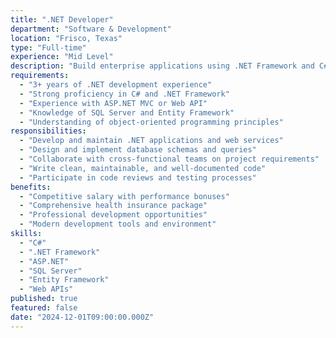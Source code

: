 ```yaml
---
title: ".NET Developer"
department: "Software & Development"
location: "Frisco, Texas"
type: "Full-time"
experience: "Mid Level"
description: "Build enterprise applications using .NET Framework and C#. Develop web APIs, desktop applications, and integrate with cloud services for scalable solutions."
requirements:
  - "3+ years of .NET development experience"
  - "Strong proficiency in C# and .NET Framework"
  - "Experience with ASP.NET MVC or Web API"
  - "Knowledge of SQL Server and Entity Framework"
  - "Understanding of object-oriented programming principles"
responsibilities:
  - "Develop and maintain .NET applications and web services"
  - "Design and implement database schemas and queries"
  - "Collaborate with cross-functional teams on project requirements"
  - "Write clean, maintainable, and well-documented code"
  - "Participate in code reviews and testing processes"
benefits:
  - "Competitive salary with performance bonuses"
  - "Comprehensive health insurance package"
  - "Professional development opportunities"
  - "Modern development tools and environment"
skills:
  - "C#"
  - ".NET Framework"
  - "ASP.NET"
  - "SQL Server"
  - "Entity Framework"
  - "Web APIs"
published: true
featured: false
date: "2024-12-01T09:00:00.000Z"
---
```

